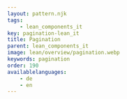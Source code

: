 ```yaml
---
layout: pattern.njk
tags: 
    - lean_components_it
key: pagination-lean_it
title: Pagination
parent: lean_components_it
image: lean/overview/pagination.webp
keywords: pagination
order: 190
availablelanguages: 
    - de
    - en
---
```

